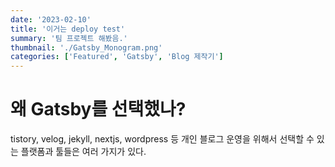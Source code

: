 ```yaml
---
date: '2023-02-10'
title: '이거는 deploy test'
summary: '팀 프로젝트 해봤음.'
thumbnail: './Gatsby_Monogram.png'
categories: ['Featured', 'Gatsby', 'Blog 제작기']
---
```


# 

# 왜 Gatsby를 선택했나?

tistory, velog, jekyll, nextjs, wordpress 등 개인 블로그 운영을 위해서 선택할 수 있는 플랫폼과 툴들은 여러 가지가 있다.


